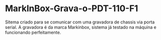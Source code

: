 # MarkInBox-Grava-o-PDT-110-F1

Sitema criado para se comunicar com uma gravadora de chassis via porta serial.
A gravadora é da marca Markinbox, sistema já testado na máquina e funcionando perfeitamente.
